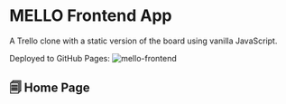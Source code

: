 # MELLO Frontend App
A Trello clone with a static version of the board using vanilla JavaScript.

Deployed to GitHub Pages: ![mello-frontend](https://anaboca.github.io/mello-frontend/)

## 🗐 Home Page
